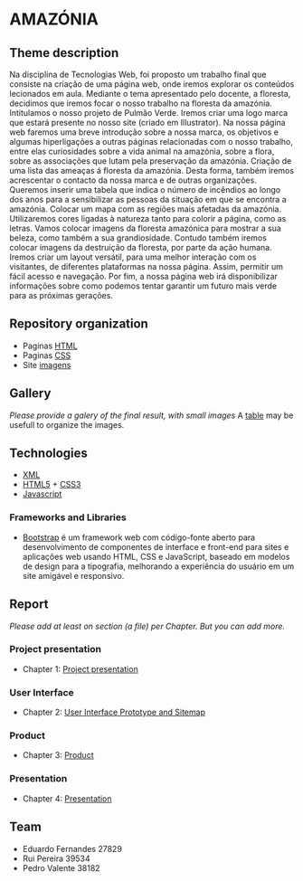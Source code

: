 # AMAZÓNIA 



## Theme description

Na disciplina de Tecnologias Web, foi proposto um trabalho final que consiste na criação de uma página web, onde iremos explorar os conteúdos lecionados em aula. Mediante o tema apresentado pelo docente, a floresta, decidimos que iremos focar o nosso trabalho na floresta da amazónia. Intitulamos o nosso projeto de Pulmão Verde. Iremos criar uma logo marca que estará presente no nosso site (criado em Illustrator). Na nossa página web faremos uma breve introdução sobre a nossa marca, os objetivos e algumas hiperligações a outras páginas relacionadas com o nosso trabalho, entre elas curiosidades sobre a vida animal na amazónia, sobre a flora, sobre as associações que lutam pela preservação da amazónia. Criação de uma lista das ameaças á floresta da amazónia. Desta forma, também iremos acrescentar o contacto da nossa marca e de outras organizações. Queremos inserir uma tabela que indica o número de incêndios ao longo dos anos para a sensibilizar as pessoas da situação em que se encontra a amazónia. Colocar um mapa com as regiões mais afetadas da amazónia. Utilizaremos cores ligadas à natureza tanto para colorir a página, como as letras. Vamos colocar imagens da floresta amazónica para mostrar a sua beleza, como também a sua grandiosidade. Contudo também iremos colocar imagens da destruição da floresta, por parte da ação humana. Iremos criar um layout versátil, para uma melhor interação com os visitantes, de diferentes plataformas na nossa página. Assim, permitir um fácil acesso e navegação. Por fim, a nossa página web irá disponibilizar informações sobre como podemos tentar garantir um futuro mais verde para as próximas gerações.

## Repository organization

* Paginas [HTML](https://github.com/tcm21-tw-g04/tcm-tw-g04/tree/main/1_Fase)
* Paginas [CSS](https://github.com/tcm21-tw-g04/tcm-tw-g04/tree/main/1_Fase/estilo)
* Site [imagens](https://github.com/tcm21-tw-g04/tcm-tw-g04/tree/main/1_Fase/imagens)

## Gallery

_Please provide a galery of the final result, with small images_
A [table](https://www.markdownguide.org/extended-syntax/#tables) may be usefull to organize the images.

## Technologies


* [XML](https://pt.wikipedia.org/wiki/XML)
* [HTML5](https://en.wikipedia.org/wiki/HTML5) + [CSS3](https://pt.wikipedia.org/wiki/CSS3)
* [Javascript](https://en.wikipedia.org/wiki/JavaScript)


### Frameworks and Libraries

* [Bootstrap](https://pt.wikipedia.org/wiki/Bootstrap_(framework_front-end)) é um framework web com código-fonte aberto para desenvolvimento de componentes de interface e front-end para sites e aplicações web usando HTML, CSS e JavaScript, baseado em modelos de design para a tipografia, melhorando a experiência do usuário em um site amigável e responsivo.

## Report
_Please add at least on section (a file) per Chapter. But you can add more._

### Project presentation
* Chapter 1: [Project presentation](doc/c1.md)
### User Interface 
* Chapter 2: [User Interface Prototype and Sitemap](doc/c2.md)
### Product
* Chapter 3: [Product](doc/c3.md)
### Presentation
* Chapter 4: [Presentation](doc/c4.md)

## Team

* Eduardo Fernandes 27829
* Rui Pereira 39534
* Pedro Valente 38182
